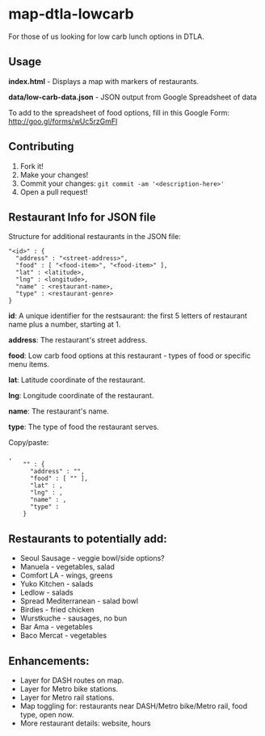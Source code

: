 # map-dtla-lowcarb

For those of us looking for low carb lunch options in DTLA.

## Usage

**index.html** - Displays a map with markers of restaurants.

**data/low-carb-data.json** - JSON output from Google Spreadsheet of data

To add to the spreadsheet of food options, fill in this Google Form: http://goo.gl/forms/wUc5rzGmFl

## Contributing

1. Fork it!
2. Make your changes!
3. Commit your changes: `git commit -am '<description-here>'`
4. Open a pull request!

## Restaurant Info for JSON file

Structure for additional restaurants in the JSON file:
```
"<id>" : {
  "address" : "<street-address>",
  "food" : [ "<food-item>", "<food-item>" ],
  "lat" : <latitude>,
  "lng" : <longitude>,
  "name" : <restaurant-name>,
  "type" : <restaurant-genre>
}
```

__id__: A unique identifier for the restsaurant: the first 5 letters of restaurant name plus a number, starting at 1.

__address__: The restaurant's street address.

__food__: Low carb food options at this restaurant - types of food or specific menu items.

__lat__: Latitude coordinate of the restaurant.

__lng__: Longitude coordinate of the restaurant.

__name__: The restaurant's name.

__type__: The type of food the restaurant serves.

Copy/paste:
```
,
    "" : {
      "address" : "",
      "food" : [ "" ],
      "lat" : ,
      "lng" : ,
      "name" : ,
      "type" : 
    }
```


## Restaurants to potentially add:

* Seoul Sausage - veggie bowl/side options?
* Manuela - vegetables, salad
* Comfort LA - wings, greens
* Yuko Kitchen - salads
* Ledlow - salads
* Spread Mediterranean - salad bowl
* Birdies - fried chicken
* Wurstkuche - sausages, no bun
* Bar Ama - vegetables
* Baco Mercat - vegetables

## Enhancements:

* Layer for DASH routes on map.
* Layer for Metro bike stations.
* Layer for Metro rail stations.
* Map toggling for: restaurants near DASH/Metro bike/Metro rail, food type, open now.
* More restaurant details: website, hours